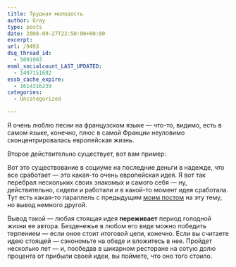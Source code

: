 ```yaml
---
title: Трудная молодость
author: Gray
type: posts
date: 2008-09-27T22:50:00+00:00
excerpt:
url: /9493
dsq_thread_id:
  - 5091903
esml_socialcount_LAST_UPDATED:
  - 1497151682
essb_cache_expire:
  - 1614316239
categories:
  - Uncategorized

---
```








Я очень люблю песни на французском языке &#8212; что-то, видимо, есть в самом языке, конечно, плюс в самой Франции неуловимо сконцентрировалась европейская жизнь.

Второе действительно существует, вот вам пример:



Вот это существование в социуме на последние деньги в надежде, что все сработает &#8212; это какая-то очень европейская идея. Я вот так перебрал нескольких своих знакомых и самого себя &#8212; ну, действительно, сидели и работали и в какой-то момент идея сработала. Тут есть какая-то параллель с предыдущим [моим постом][1] на эту тему, но вывод немного другой.

Вывод такой &#8212; любая стоящая идея **переживает** период голодной жизни ее автора. Безденежье в любом его виде можно победить терпением &#8212; если оное стоит итоговой цели, конечно. Если вы считаете идею стоящей &#8212; сэкономьте на обеде и вложитесь в нее. Пройдет несколько лет &#8212; и, пообедав в шикарном ресторане на сотую долю процента от прибыли своей идеи, вы поймете, что оно того стоило.

 [1]: http://www.searchengines.ru/blog/archives/009484.html